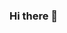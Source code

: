 ### Hi there 👋

<!--
**linhltph17613/linhltph17613** is a ✨ _special_ ✨ repository because its `README.md` (this file) appears on your GitHub profile.

Here are some ideas to get you started:

- 👋 Hi, I’m Linh
- 🌱 I’m currently learning Website Design
-->
